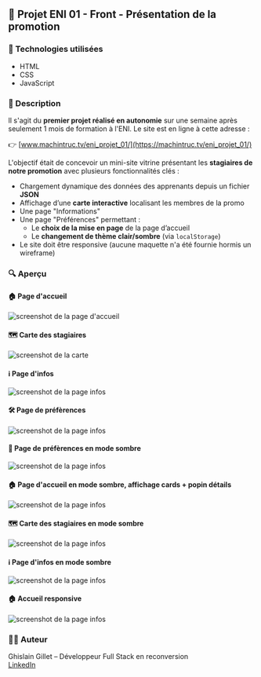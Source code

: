 ## 📘 Projet ENI 01 - Front - Présentation de la promotion

### 🚀 Technologies utilisées
- HTML
- CSS
- JavaScript

### 📝 Description

Il s'agit du **premier projet réalisé en autonomie** sur une semaine après seulement 1 mois de formation à l'ENI.
Le site est en ligne à cette adresse :

👉 [www.machintruc.tv/eni_projet_01/](https://machintruc.tv/eni_projet_01/)

L'objectif était de concevoir un mini-site vitrine présentant les **stagiaires de notre promotion** avec plusieurs fonctionnalités clés :

- Chargement dynamique des données des apprenants depuis un fichier **JSON**
- Affichage d’une **carte interactive** localisant les membres de la promo
- Une page "Informations"
- Une page "Préférences" permettant :
  - Le **choix de la mise en page** de la page d’accueil
  - Le **changement de thème clair/sombre** (via `localStorage`)
- Le site doit être responsive (aucune maquette n'a été fournie hormis un wireframe)

### 🔍 Aperçu
#### 🏠 Page d'accueil
![screenshot de la page d'accueil](./screenshots/00_home_list.jpg)

#### 🗺️ Carte des stagiaires
![screenshot de la carte](./screenshots/01_map.jpg)


#### ℹ️ Page d'infos
![screenshot de la page infos](./screenshots/02_infos.jpg)


#### 🛠️ Page de préfèrences
![screenshot de la page infos](./screenshots/03_pref.jpg)

#### 🌙 Page de préfèrences en mode sombre
![screenshot de la page infos](./screenshots/04_pref_dark.jpg)

#### 🏠 Page d'accueil en mode sombre, affichage cards + popin détails
![screenshot de la page infos](./screenshots/05_home_cards_details.jpg)

#### 🗺️ Carte des stagiaires en mode sombre
![screenshot de la page infos](./screenshots/06_map_dark.jpg)

#### ℹ️ Page d'infos en mode sombre
![screenshot de la page infos](./screenshots/07_infos_dark.jpg)


#### 🏠 Accueil responsive
![screenshot de la page infos](./screenshots/08_responsive.jpg)


### 👨‍💻 Auteur
Ghislain Gillet – Développeur Full Stack en reconversion  
[LinkedIn](https://www.linkedin.com/in/ghislain-gillet44)  
